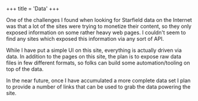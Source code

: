+++
title = 'Data'
+++

One of the challenges I found when looking for Starfield data on the Internet was that a lot
of the sites were trying to monetize their content, so they only exposed information on some
rather heavy web pages. I couldn't seem to find any sites which exposed this information via
any sort of API.

While I have put a simple UI on this site, everything is actually driven via data. In addition
to the pages on this site, the plan is to expose raw data files in few different formats, so
folks can build some automation/tooling on top of the data.

In the near future, once I have accumulated a more complete data set I plan to provide a number
of links that can be used to grab the data powering the site.

